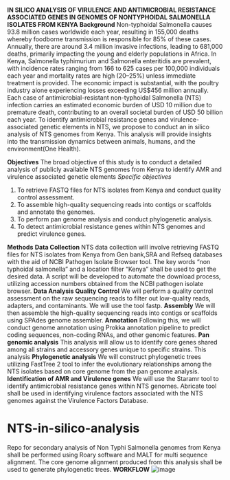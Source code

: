 **IN SILICO ANALYSIS OF VIRULENCE AND ANTIMICROBIAL RESISTANCE ASSOCIATED GENES IN GENOMES OF NONTYPHOIDAL SALMONELLA ISOLATES FROM KENYA**
**Background**
Non-typhoidal Salmonella causes 93.8 million cases worldwide each year, resulting in 155,000 deaths whereby foodborne transmission is responsible for 85% of these cases. Annually, there are around 3.4 million invasive infections, leading to 681,000 deaths, primarily impacting the young and elderly populations in Africa. In Kenya, Salmonella typhimurium and Salmonella enteritidis are prevalent, with incidence rates ranging from 166 to 625 cases per 100,000 individuals each year and mortality rates are high (20–25%) unless immediate treatment is provided. The economic impact is substantial, with the poultry industry alone experiencing losses exceeding US$456 million annually. Each case of antimicrobial-resistant non-typhoidal Salmonella (NTS) infection carries an estimated economic burden of USD 10 million due to premature death, contributing to an overall societal burden of USD 50 billion each year.
To identify antimicrobial resistance genes and virulence-associated genetic elements in NTS, we propose to conduct an in silico analysis of NTS genomes from Kenya. This analysis will provide insights into the transmission dynamics between animals, humans, and the environment(One Health).

**Objectives**
The broad objective of this study is to conduct a detailed analysis of publicly available NTS genomes from Kenya to identify AMR and virulence associated genetic elements
*Specific objectives*
1. To retrieve FASTQ files for NTS isolates from Kenya and conduct quality control assessment.
2. To assemble high-quality sequencing reads into contigs or scaffolds and annotate the genomes.
3. To perform pan genome analysis and conduct phylogenetic analysis.
4. To detect antimicrobial resistance genes within NTS genomes and predict virulence genes.

**Methods**
**Data Collection**
NTS data collection will involve retrieving FASTQ files for NTS isolates from Kenya from Gen bank,SRA and Refseq databases with the aid of NCBI Pathogen Isolate Browser tool. The key words “non typhoidal salmonella” and a location filter “Kenya” shall be used to get the desired data. A script will be developed to automate the download process, utilizing accession numbers obtained from the NCBI pathogen isolate browser.
**Data Analysis
Quality Control**
 We will perform a quality control assessment on the raw sequencing reads to filter out low-quality reads, adapters, and contaminants. We will use the tool fastp.
**Assembly**
 We will then assemble the high-quality sequencing reads into contigs or scaffolds using SPAdes genome assembler.
**Annotation**
 Following this, we will conduct genome annotation using Prokka annotation pipeline to predict coding sequences, non-coding RNAs, and other genomic features.
 **Pan genomic analysis**
 This analysis will allow us to identify core genes shared among all strains and accessory genes unique to specific strains. This analysis
**Phylogenetic analysis**
We will construct phylogenetic trees utilizing FastTree 2 tool to infer the evolutionary relationships among the NTS isolates based on core genome from the pan genome analysis.
**Identification of AMR and Virulence genes**
We will use the Staramr tool to identify antimicrobial resistance genes within NTS genomes. Abricate tool shall be used in identifying virulence factors associated with the NTS genomes against the Virulence Factors Database.
# NTS-in-silico-analysis
Repo for secondary analysis of Non Typhi Salmonella genomes from Kenya
 shall be performed using Roary software and MALT for multi sequence alignment. The core genome alignment produced from this analysis shall be used to generate phylogenetic trees.
**WORKFLOW**
![image](https://github.com/GMlevel/NTS-in-silico-analysis/assets/120181260/8084f42a-efdb-4710-8061-5b71943a740b)
